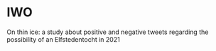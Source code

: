 # IWO
On thin ice: a study about positive and negative tweets regarding the possibility of an Elfstedentocht in 2021
